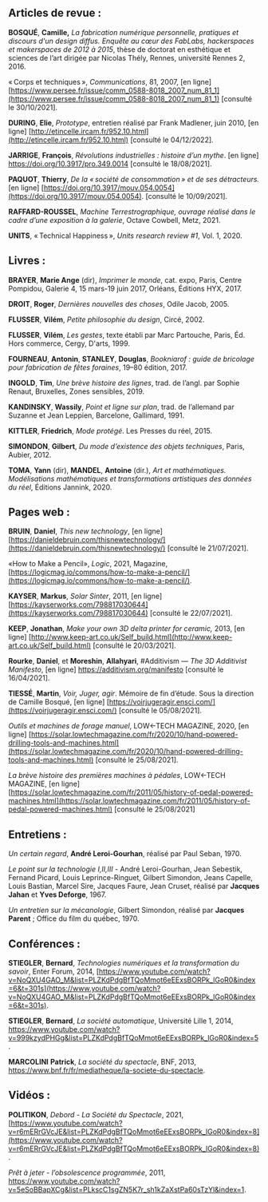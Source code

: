 ﻿## Articles de revue :

  

**BOSQUÉ**, **Camille,** *La fabrication numérique personnelle, pratiques et discours d'un design diffus. Enquête au cœur des FabLabs, hackerspaces et makerspaces de 2012 à 2015*, thèse de doctorat en esthétique et sciences de l’art dirigée par Nicolas Thély, Rennes, université Rennes 2, 2016.

  

«&#8239;Corps et techniques&#8239;», *Communications*, 81, 2007, [en ligne] [https://www.persee.fr/issue/comm_0588-8018_2007_num_81_1](https://www.persee.fr/issue/comm_0588-8018_2007_num_81_1) [consulté le 30/10/2021].

  

**DURING**, **Elie**, *Prototype*, entretien réalisé par Frank Madlener, juin 2010, [en ligne] [http://etincelle.ircam.fr/952.10.html](http://etincelle.ircam.fr/952.10.html) [consulté le 04/12/2022].

  

**JARRIGE**, **François**, *Révolutions industrielles : histoire d’un mythe*. [en ligne]  https://doi.org/10.3917/pro.349.0014 [consulté le 18/08/2021].

**PAQUOT**, **Thierry**, *De la «&#8239;société de consommation&#8239;» et de ses détracteurs.* [en ligne] [https://doi.org/10.3917/mouv.054.0054](https://doi.org/10.3917/mouv.054.0054). [consulté le 10/09/2021].

**RAFFARD-ROUSSEL**, *Machine Terrestrographique, ouvrage réalisé dans le cadre d’une exposition à la galerie*, Octave Cowbell, Metz, 2021.

**UNITS**, «&#8239;Technical Happiness&#8239;», *Units research review #1*, Vol. 1, 2020.

  
  
  
  
  

## Livres :

**BRAYER**, **Marie Ange** (dir), *Imprimer le monde*, cat. expo, Paris, Centre Pompidou, Galerie 4, 15 mars-19 juin 2017, Orléans, Éditions HYX, 2017.

**DROIT**, **Roger**, *Dernières nouvelles des choses*, Odile Jacob, 2005.

**FLUSSER**, **Vilém**, *Petite philosophie du design*, Circé, 2002.

**FLUSSER**, **Vilém**, *Les gestes*, texte établi par Marc Partouche, Paris, Éd. Hors commerce, Cergy, D'arts, 1999.

**FOURNEAU**, **Antonin**, **STANLEY**, **Douglas**, *Bookniarof : guide de bricolage pour fabrication de fêtes foraines*, 19–80 édition, 2017.

**INGOLD**, **Tim**, *Une brève histoire des lignes*, trad. de l’angl. par Sophie Renaut, Bruxelles, Zones sensibles, 2019.

**KANDINSKY**, **Wassily**, *Point et ligne sur plan*, trad. de l’allemand par Suzanne et Jean Leppien, Barcelone, Gallimard, 1991.

**KITTLER**, **Friedrich**, *Mode protégé*. Les Presses du réel, 2015.

**SIMONDON**, **Gilbert**, *Du mode d’existence des objets techniques*, Paris, Aubier, 2012.

**TOMA**, **Yann** (dir), **MANDEL**, **Antoine** (dir.), *Art et mathématiques. Modélisations mathématiques et transformations artistiques des données du réel*, Éditions Jannink, 2020.

  
  

## Pages web :

  

**BRUIN**, **Daniel**, *This new technology*, [en ligne] [https://danieldebruin.com/thisnewtechnology/](https://danieldebruin.com/thisnewtechnology/) [consulté le 21/07/2021].

«How to Make a Pencil», *Logic*, 2021, Magazine,[https://logicmag.io/commons/how-to-make-a-pencil/](https://logicmag.io/commons/how-to-make-a-pencil/).

**KAYSER**, **Markus**, *Solar Sinter*, 2011, [en ligne] [https://kayserworks.com/798817030644](https://kayserworks.com/798817030644) [consulté le 22/07/2021].

**KEEP**, **Jonathan**, *Make your own 3D delta printer for ceramic,* 2013, [en ligne] [http://www.keep-art.co.uk/Self_build.html](http://www.keep-art.co.uk/Self_build.html) [consulté le 20/03/2021].

**Rourke**, **Daniel**, et **Moreshin**,  **Allahyari**, #Additivism — *The 3D Additivist Manifesto*, [en ligne] https://additivism.org/manifesto [consulté le 16/04/2021].

**TIESSÉ**, **Martin**, *Voir, Juger, agir*. Mémoire de fin d’étude. Sous la direction de Camille Bosqué, [en ligne] [https://voirjugeragir.ensci.com/](https://voirjugeragir.ensci.com/) [consulté le 05/08/2021].

*Outils et machines de forage manuel*, LOW←TECH MAGAZINE, 2020, [en ligne] [https://solar.lowtechmagazine.com/fr/2020/10/hand-powered-drilling-tools-and-machines.html](https://solar.lowtechmagazine.com/fr/2020/10/hand-powered-drilling-tools-and-machines.html) [consulté le 25/08/2021].


*La brève histoire des premières machines à pédales*, LOW←TECH MAGAZINE, [en ligne] [https://solar.lowtechmagazine.com/fr/2011/05/history-of-pedal-powered-machines.html](https://solar.lowtechmagazine.com/fr/2011/05/history-of-pedal-powered-machines.html) [consulté le 25/08/2021]

  

## Entretiens :

*Un certain regard*, **André Leroi-Gourhan**, réalisé par Paul Seban, 1970.

  *Le point sur la technologie I,II,III* - André Leroi-Gourhan, Jean Sebestik, Fernand Picard, Louis Leprince-Ringuet, Gilbert Simondon, Jeans Capelle, Louis Bastian, Marcel Sire,  Jacques Faure,  Jean Cruset, réalisé par **Jacques Jahan** et **Yves Deforge**, 1967.

*Un entretien sur la mécanologie*, Gilbert Simondon, réalisé par **Jacques Parent** ; Office du film du québec, 1970.

  
  
  
  
  

## Conférences :

**STIEGLER**,  **Bernard**, *Technologies numériques et la transformation du savoir*, Enter Forum, 2014, [https://www.youtube.com/watch?v=NoQXU4GAO_M&list=PLZKdPdgBfTQoMmot6eEExsBORPk_lGoR0&index=6&t=301s](https://www.youtube.com/watch?v=NoQXU4GAO_M&list=PLZKdPdgBfTQoMmot6eEExsBORPk_lGoR0&index=6&t=301s).

  

**STIEGLER**,  **Bernard**, *La société automatique*, Université Lille 1, 2014, https://www.youtube.com/watch?v=999kzydPHGg&list=PLZKdPdgBfTQoMmot6eEExsBORPk_lGoR0&index=5.

  

**MARCOLINI**  **Patrick**, *La société du spectacle*, BNF, 2013, https://www.bnf.fr/fr/mediatheque/la-societe-du-spectacle.

  
  
  

##  Vidéos :

  

**POLITIKON**, *Debord - La Société du Spectacle*, 2021, [https://www.youtube.com/watch?v=r6mERrGVcJE&list=PLZKdPdgBfTQoMmot6eEExsBORPk_lGoR0&index=8](https://www.youtube.com/watch?v=r6mERrGVcJE&list=PLZKdPdgBfTQoMmot6eEExsBORPk_lGoR0&index=8).

*Prêt à jeter - l’obsolescence programmée*, 2011, https://www.youtube.com/watch?v=5eSoBBapXCg&list=PLkscC1sgZN5K7r_sh1kZaXstPa60sTzYl&index=1.
